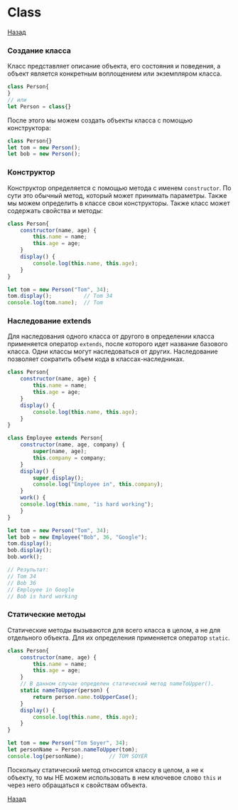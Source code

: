 # Class

[Назад][back]

### Создание класса

Класс представляет описание объекта, его состояния и поведения, а объект является конкретным воплощением или экземпляром
класса.

```javascript
class Person{
}
// или
let Person = class{}
```

После этого мы можем создать объекты класса с помощью конструктора:

```javascript
class Person{}
let tom = new Person();
let bob = new Person();
```

### Конструктор

Конструктор определяется с помощью метода с именем `constructor`.
По сути это обычный метод, который может принимать параметры.
Также мы можем определить в классе свои конструкторы.
Также класс может содержать свойства и методы:

```javascript
class Person{
    constructor(name, age) {
        this.name = name;
        this.age = age;
    }
    display() {
        console.log(this.name, this.age);
    }
}

let tom = new Person("Tom", 34);
tom.display();          // Tom 34
console.log(tom.name);  // Tom
```

### Наследование extends

Для наследования одного класса от другого в определении класса применяется оператор `extends`, после которого идет
название базового класса.
Одни классы могут наследоваться от других.
Наследование позволяет сократить объем кода в классах-наследниках.

```javascript
class Person{
    constructor(name, age) {
        this.name = name;
        this.age = age;
    }
    display() {
        console.log(this.name, this.age);
    }
}

class Employee extends Person{
    constructor(name, age, company) {
        super(name, age);
        this.company = company;
    }
    display() {
        super.display();
        console.log("Employee in", this.company);
    }
    work() {
    console.log(this.name, "is hard working");
    }
}

let tom = new Person("Tom", 34);
let bob = new Employee("Bob", 36, "Google");
tom.display();
bob.display();
bob.work();

// Результат:
// Tom 34
// Bob 36
// Employee in Google
// Bob is hard working
```

### Статические методы

Статические методы вызываются для всего класса в целом, а не для отдельного объекта.
Для их определения применяется оператор `static`.

```javascript
class Person{
    constructor(name, age) {
        this.name = name;
        this.age = age;
    }
    // В данном случае определен статический метод nameToUpper().
    static nameToUpper(person) {
        return person.name.toUpperCase();
    }
    display() {
        console.log(this.name, this.age);
    }
}

let tom = new Person("Tom Soyer", 34);
let personName = Person.nameToUpper(tom);
console.log(personName);        // TOM SOYER
```

Поскольку статический метод относится классу в целом, а не к объекту, то мы НЕ можем использовать в нем ключевое
слово `this` и через него обращаться к свойствам объекта.

[Назад][back]

[back]: <../.> "Назад к оглавлению"